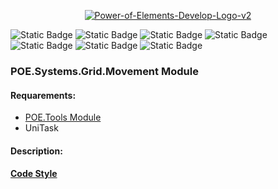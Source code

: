 <p align="center">
<a href="https://ibb.co/3sbBCHt"><img src="https://i.ibb.co/PYyw68B/Power-of-Elements-Develop-Logo-v2.png" alt="Power-of-Elements-Develop-Logo-v2"></a><br>
</p>
  
![Static Badge](https://img.shields.io/badge/Engine-Unity%206000.0.24f1-brightgreen)
![Static Badge](https://img.shields.io/badge/Version-v1.0%20(Alfa)-blue)
![Static Badge](https://img.shields.io/badge/C%23-violet)
![Static Badge](https://img.shields.io/badge/OOP-violet "# Object-Oriented programming")
![Static Badge](https://img.shields.io/badge/TBS-inactive "Turn-Based Strategy")
![Static Badge](https://img.shields.io/badge/CCG-inactive "Collectable Card Game")
![Static Badge](https://img.shields.io/badge/GBG-inactive "Grid Based Game")

### POE.Systems.Grid.Movement Module
#### Requarements: 
- [POE.Tools Module](https://github.com/Are0pag/GridGeneration](https://github.com/Are0pag/POE.Tools))
- UniTask

#### Description:

#### [Code Style](https://github.com/Are0pag/POE.CodeStyle)
